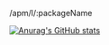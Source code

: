/apm/l/:packageName

[![Anurag's GitHub stats](https://github-readme-stats.vercel.app/api?username=ABF7470&show_icons=true&theme=radical)](https://github.com/anuraghazra/github-readme-stats)
